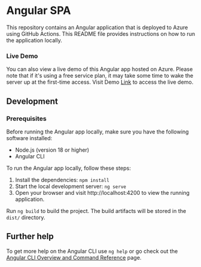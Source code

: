 # Angular SPA

This repository contains an Angular application that is deployed to Azure using GitHub Actions. This README file provides instructions on how to run the application locally.

### Live Demo
You can also view a live demo of this Angular app hosted on Azure. Please note that if it's using a free service plan, it may take some time to wake the server up at the first-time access. Visit Demo [Link](https://demo-spa.azurewebsites.net/) to access the live demo.

## Development

### Prerequisites
Before running the Angular app locally, make sure you have the following software installed:

- Node.js (version 18 or higher)
- Angular CLI

To run the Angular app locally, follow these steps:
1. Install the dependencies:
   `npm install`
2. Start the local development server:
   `ng serve`
3. Open your browser and visit http://localhost:4200 to view the running application.

Run `ng build` to build the project. The build artifacts will be stored in the `dist/` directory.

## Further help

To get more help on the Angular CLI use `ng help` or go check out the [Angular CLI Overview and Command Reference](https://angular.io/cli) page.
